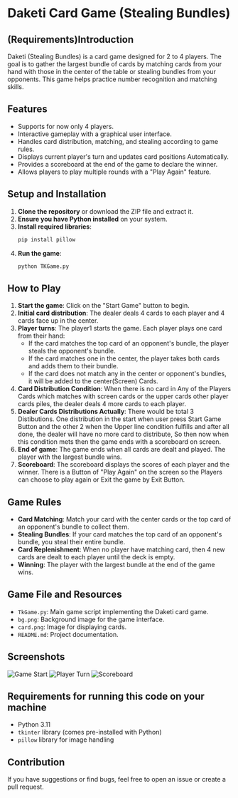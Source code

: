# Daketi Card Game (Stealing Bundles)

## (Requirements)Introduction

Daketi (Stealing Bundles) is a card game designed for 2 to 4 players. The goal is to gather the largest bundle of cards by matching cards from your hand with those in the center of the table or stealing bundles from your opponents. This game helps practice number recognition and matching skills.

## Features

- Supports for now only 4 players.
- Interactive gameplay with a graphical user interface.
- Handles card distribution, matching, and stealing according to game rules.
- Displays current player's turn and updates card positions Automatically.
- Provides a scoreboard at the end of the game to declare the winner.
- Allows players to play multiple rounds with a "Play Again" feature.

## Setup and Installation

1. **Clone the repository** or download the ZIP file and extract it.
2. **Ensure you have Python installed** on your system.
3. **Install required libraries**:
    ```sh
    pip install pillow
    ```
4. **Run the game**:
    ```sh
    python TKGame.py
    ```

## How to Play

1. **Start the game**: Click on the "Start Game" button to begin.
2. **Initial card distribution**: The dealer deals 4 cards to each player and 4 cards face up in the center.
3. **Player turns**: The player1 starts the game. Each player plays one card from their hand:
    - If the card matches the top card of an opponent's bundle, the player steals the opponent's bundle.
    - If the card matches one in the center, the player takes both cards and adds them to their bundle.
    - If the card does not match any in the center or opponent's bundles, it will be added to the center(Screen) Cards.
4. **Card Distribution Condition**: When there is no card in Any of the Players Cards which matches with screen cards or the upper cards other player cards piles, the dealer deals 4 more cards to each player.
5. **Dealer Cards Distributions Actually**: There would be total 3 Distibutions. One distribution in the start when user press Start Game Button and the other 2 when the Upper line condition fulfills and after all done, the dealer will have no more card to distribute, So then now when this condition mets then the game ends with a scoreboard on screen. 
6. **End of game**: The game ends when all cards are dealt and played. The player with the largest bundle wins.
7. **Scoreboard**: The scoreboard displays the scores of each player and the winner. There is a Button of "Play Again" on the screen so the Players can choose to play again or Exit the game by Exit Button.

## Game Rules

- **Card Matching**: Match your card with the center cards or the top card of an opponent's bundle to collect them.
- **Stealing Bundles**: If your card matches the top card of an opponent's bundle, you steal their entire bundle.
- **Card Replenishment**: When no player have matching card, then 4 new cards are dealt to each player until the deck is empty.
- **Winning**: The player with the largest bundle at the end of the game wins.

## Game File and Resources

- `TkGame.py`: Main game script implementing the Daketi card game.
- `bg.png`: Background image for the game interface.
- `card.png`: Image for displaying cards.
- `README.md`: Project documentation.

## Screenshots
![Game Start](https://github.com/HuzaifaSaran0/StealingBundlesCardsGame/assets/138969799/7018d14d-e096-4a01-9034-10430bc7c062)
![Player Turn](https://github.com/HuzaifaSaran0/StealingBundlesCardsGame/assets/138969799/cd648716-2f25-4790-be36-41cca6cf8a09)
![Scoreboard](https://github.com/HuzaifaSaran0/StealingBundlesCardsGame/assets/138969799/ce2ac0f9-74d2-4b35-983f-0508ed4925eb)

## Requirements for running this code on your machine

- Python 3.11
- `tkinter` library (comes pre-installed with Python)
- `pillow` library for image handling

## Contribution

If you have suggestions or find bugs, feel free to open an issue or create a pull request.

